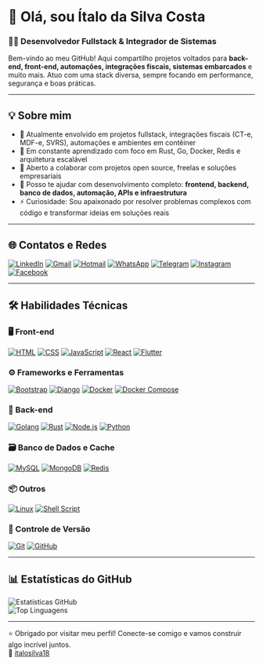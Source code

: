 # 👋 Olá, sou Ítalo da Silva Costa

### 👨‍💻 Desenvolvedor Fullstack & Integrador de Sistemas

Bem-vindo ao meu GitHub! Aqui compartilho projetos voltados para **back-end, front-end, automações, integrações fiscais, sistemas embarcados** e muito mais. Atuo com uma stack diversa, sempre focando em performance, segurança e boas práticas.

---

## 💡 Sobre mim

- 🔭 Atualmente envolvido em projetos fullstack, integrações fiscais (CT-e, MDF-e, SVRS), automações e ambientes em contêiner
- 🌱 Em constante aprendizado com foco em Rust, Go, Docker, Redis e arquitetura escalável
- 🤝 Aberto a colaborar com projetos open source, freelas e soluções empresariais
- 💬 Posso te ajudar com desenvolvimento completo: **frontend, backend, banco de dados, automação, APIs e infraestrutura**
- ⚡ Curiosidade: Sou apaixonado por resolver problemas complexos com código e transformar ideias em soluções reais

---

## 🌐 Contatos e Redes

[![LinkedIn](https://img.shields.io/badge/LinkedIn-0077B5?style=for-the-badge&logo=linkedin&logoColor=white)](https://www.linkedin.com/in/i-s-c/) 
[![Gmail](https://img.shields.io/badge/Gmail-D14836?style=for-the-badge&logo=gmail&logoColor=white)](mailto:italosilva1418@gmail.com) 
[![Hotmail](https://img.shields.io/badge/Hotmail-0078D4?style=for-the-badge&logo=microsoft-outlook&logoColor=white)](mailto:italosilva14@hotmail.com) 
[![WhatsApp](https://img.shields.io/badge/WhatsApp-25D366?style=for-the-badge&logo=whatsapp&logoColor=white)](https://wa.me/5571982028632) 
[![Telegram](https://img.shields.io/badge/Telegram-2CA5E0?style=for-the-badge&logo=telegram&logoColor=white)](https://t.me/italosilva18) 
[![Instagram](https://img.shields.io/badge/Instagram-E4405F?style=for-the-badge&logo=instagram&logoColor=white)](https://www.instagram.com/italosilva18) 
[![Facebook](https://img.shields.io/badge/Facebook-1877F2?style=for-the-badge&logo=facebook&logoColor=white)](https://www.facebook.com/italo.silva.75491)

---

## 🛠️ Habilidades Técnicas

### 🖥️ Front-end
[![HTML](https://img.shields.io/badge/HTML5-E34F26?style=for-the-badge&logo=html5&logoColor=white)]() 
[![CSS](https://img.shields.io/badge/CSS3-1572B6?style=for-the-badge&logo=css3&logoColor=white)]()
[![JavaScript](https://img.shields.io/badge/JavaScript-F7DF1E?style=for-the-badge&logo=javascript&logoColor=black)]() 
[![React](https://img.shields.io/badge/React-20232A?style=for-the-badge&logo=react&logoColor=61DAFB)]()
[![Flutter](https://img.shields.io/badge/Flutter-02569B?style=for-the-badge&logo=flutter&logoColor=white)]()

### ⚙️ Frameworks e Ferramentas
[![Bootstrap](https://img.shields.io/badge/Bootstrap-563D7C?style=for-the-badge&logo=bootstrap&logoColor=white)]() 
[![Django](https://img.shields.io/badge/Django-092E20?style=for-the-badge&logo=django&logoColor=white)]()
[![Docker](https://img.shields.io/badge/Docker-2496ED?style=for-the-badge&logo=docker&logoColor=white)]()
[![Docker Compose](https://img.shields.io/badge/Docker_Compose-000000?style=for-the-badge&logo=docker&logoColor=white)]()

### 🔧 Back-end
[![Golang](https://img.shields.io/badge/Go-00ADD8?style=for-the-badge&logo=go&logoColor=white)]() 
[![Rust](https://img.shields.io/badge/Rust-000000?style=for-the-badge&logo=rust&logoColor=white)]()
[![Node.js](https://img.shields.io/badge/Node.js-339933?style=for-the-badge&logo=nodedotjs&logoColor=white)]()
[![Python](https://img.shields.io/badge/Python-3776AB?style=for-the-badge&logo=python&logoColor=white)]()

### 🗃️ Banco de Dados e Cache
[![MySQL](https://img.shields.io/badge/MySQL-4479A1?style=for-the-badge&logo=mysql&logoColor=white)]() 
[![MongoDB](https://img.shields.io/badge/MongoDB-4EA94B?style=for-the-badge&logo=mongodb&logoColor=white)]()
[![Redis](https://img.shields.io/badge/Redis-DC382D?style=for-the-badge&logo=redis&logoColor=white)]()

### 📦 Outros
[![Linux](https://img.shields.io/badge/Linux-FCC624?style=for-the-badge&logo=linux&logoColor=black)]()
[![Shell Script](https://img.shields.io/badge/Shell-121011?style=for-the-badge&logo=gnu-bash&logoColor=white)]()

### 🧰 Controle de Versão
[![Git](https://img.shields.io/badge/Git-F05032?style=for-the-badge&logo=git&logoColor=white)]()
[![GitHub](https://img.shields.io/badge/GitHub-100000?style=for-the-badge&logo=github&logoColor=white)]()

---

## 📊 Estatísticas do GitHub

![Estatísticas GitHub](https://github-readme-stats.vercel.app/api?username=italosilva18&show_icons=true&theme=radical)  
![Top Linguagens](https://github-readme-stats.vercel.app/api/top-langs/?username=italosilva18&layout=compact&theme=radical)

---

⭐️ Obrigado por visitar meu perfil! Conecte-se comigo e vamos construir algo incrível juntos.  
🔗 [italosilva18](https://github.com/italosilva18)
